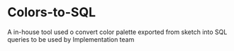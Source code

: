 # Colors-to-SQL
A in-house tool used o convert color palette exported from sketch into SQL queries to be used by Implementation team
